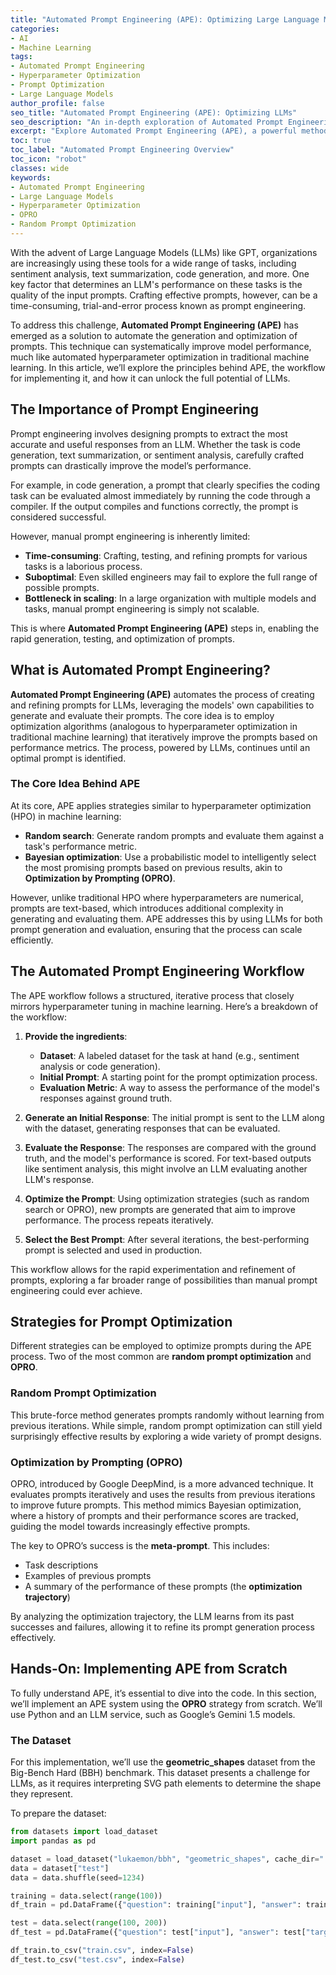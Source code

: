 ```yaml
---
title: "Automated Prompt Engineering (APE): Optimizing Large Language Models through Automation"
categories:
- AI
- Machine Learning
tags:
- Automated Prompt Engineering
- Hyperparameter Optimization
- Prompt Optimization
- Large Language Models
author_profile: false
seo_title: "Automated Prompt Engineering (APE): Optimizing LLMs"
seo_description: "An in-depth exploration of Automated Prompt Engineering (APE), its strategies, and how it automates the process of generating and refining prompts for improving Large Language Models."
excerpt: "Explore Automated Prompt Engineering (APE), a powerful method to automate and optimize prompts for Large Language Models, enhancing their task performance and efficiency."
toc: true
toc_label: "Automated Prompt Engineering Overview"
toc_icon: "robot"
classes: wide
keywords: 
- Automated Prompt Engineering
- Large Language Models
- Hyperparameter Optimization
- OPRO
- Random Prompt Optimization
---
```


With the advent of Large Language Models (LLMs) like GPT, organizations are increasingly using these tools for a wide range of tasks, including sentiment analysis, text summarization, code generation, and more. One key factor that determines an LLM's performance on these tasks is the quality of the input prompts. Crafting effective prompts, however, can be a time-consuming, trial-and-error process known as prompt engineering.

To address this challenge, **Automated Prompt Engineering (APE)** has emerged as a solution to automate the generation and optimization of prompts. This technique can systematically improve model performance, much like automated hyperparameter optimization in traditional machine learning. In this article, we’ll explore the principles behind APE, the workflow for implementing it, and how it can unlock the full potential of LLMs.

## The Importance of Prompt Engineering

Prompt engineering involves designing prompts to extract the most accurate and useful responses from an LLM. Whether the task is code generation, text summarization, or sentiment analysis, carefully crafted prompts can drastically improve the model’s performance. 

For example, in code generation, a prompt that clearly specifies the coding task can be evaluated almost immediately by running the code through a compiler. If the output compiles and functions correctly, the prompt is considered successful.

However, manual prompt engineering is inherently limited:
- **Time-consuming**: Crafting, testing, and refining prompts for various tasks is a laborious process.
- **Suboptimal**: Even skilled engineers may fail to explore the full range of possible prompts.
- **Bottleneck in scaling**: In a large organization with multiple models and tasks, manual prompt engineering is simply not scalable.

This is where **Automated Prompt Engineering (APE)** steps in, enabling the rapid generation, testing, and optimization of prompts.

## What is Automated Prompt Engineering?

**Automated Prompt Engineering (APE)** automates the process of creating and refining prompts for LLMs, leveraging the models' own capabilities to generate and evaluate their prompts. The core idea is to employ optimization algorithms (analogous to hyperparameter optimization in traditional machine learning) that iteratively improve the prompts based on performance metrics. The process, powered by LLMs, continues until an optimal prompt is identified.

### The Core Idea Behind APE

At its core, APE applies strategies similar to hyperparameter optimization (HPO) in machine learning:
- **Random search**: Generate random prompts and evaluate them against a task's performance metric.
- **Bayesian optimization**: Use a probabilistic model to intelligently select the most promising prompts based on previous results, akin to **Optimization by Prompting (OPRO)**.

However, unlike traditional HPO where hyperparameters are numerical, prompts are text-based, which introduces additional complexity in generating and evaluating them. APE addresses this by using LLMs for both prompt generation and evaluation, ensuring that the process can scale efficiently.

## The Automated Prompt Engineering Workflow

The APE workflow follows a structured, iterative process that closely mirrors hyperparameter tuning in machine learning. Here’s a breakdown of the workflow:

1. **Provide the ingredients**:
   - **Dataset**: A labeled dataset for the task at hand (e.g., sentiment analysis or code generation).
   - **Initial Prompt**: A starting point for the prompt optimization process.
   - **Evaluation Metric**: A way to assess the performance of the model's responses against ground truth.

2. **Generate an Initial Response**: The initial prompt is sent to the LLM along with the dataset, generating responses that can be evaluated.

3. **Evaluate the Response**: The responses are compared with the ground truth, and the model's performance is scored. For text-based outputs like sentiment analysis, this might involve an LLM evaluating another LLM's response.

4. **Optimize the Prompt**: Using optimization strategies (such as random search or OPRO), new prompts are generated that aim to improve performance. The process repeats iteratively.

5. **Select the Best Prompt**: After several iterations, the best-performing prompt is selected and used in production.

This workflow allows for the rapid experimentation and refinement of prompts, exploring a far broader range of possibilities than manual prompt engineering could ever achieve.

## Strategies for Prompt Optimization

Different strategies can be employed to optimize prompts during the APE process. Two of the most common are **random prompt optimization** and **OPRO**.

### Random Prompt Optimization

This brute-force method generates prompts randomly without learning from previous iterations. While simple, random prompt optimization can still yield surprisingly effective results by exploring a wide variety of prompt designs.

### Optimization by Prompting (OPRO)

OPRO, introduced by Google DeepMind, is a more advanced technique. It evaluates prompts iteratively and uses the results from previous iterations to improve future prompts. This method mimics Bayesian optimization, where a history of prompts and their performance scores are tracked, guiding the model towards increasingly effective prompts.

The key to OPRO’s success is the **meta-prompt**. This includes:
- Task descriptions
- Examples of previous prompts
- A summary of the performance of these prompts (the **optimization trajectory**)

By analyzing the optimization trajectory, the LLM learns from its past successes and failures, allowing it to refine its prompt generation process effectively.

## Hands-On: Implementing APE from Scratch

To fully understand APE, it’s essential to dive into the code. In this section, we’ll implement an APE system using the **OPRO** strategy from scratch. We’ll use Python and an LLM service, such as Google’s Gemini 1.5 models.

### The Dataset

For this implementation, we’ll use the **geometric_shapes** dataset from the Big-Bench Hard (BBH) benchmark. This dataset presents a challenge for LLMs, as it requires interpreting SVG path elements to determine the shape they represent.

To prepare the dataset:
```python
from datasets import load_dataset
import pandas as pd

dataset = load_dataset("lukaemon/bbh", "geometric_shapes", cache_dir="./bbh_nshapes_cache")
data = dataset["test"]
data = data.shuffle(seed=1234)

training = data.select(range(100))
df_train = pd.DataFrame({"question": training["input"], "answer": training["target"]})

test = data.select(range(100, 200))
df_test = pd.DataFrame({"question": test["input"], "answer": test["target"]})

df_train.to_csv("train.csv", index=False)
df_test.to_csv("test.csv", index=False)
```
